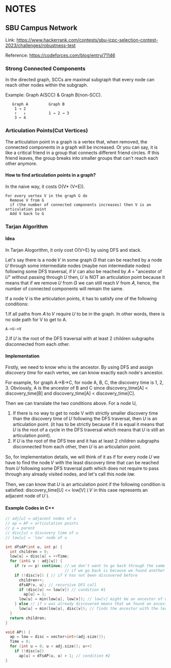 # NOTES
## SBU Campus Network
Link: https://www.hackerrank.com/contests/sbu-icpc-selection-contest-2023/challenges/robustness-test

Reference: https://codeforces.com/blog/entry/71146
### Strong Connected Components
In the directed graph, SCCs are maximal subgraph that every node can reach other nodes within the subgraph.

Example: Graph A(SCC) & Graph B(non-SCC).
```plaintext
   Graph A         Graph B
    1 → 2
    ↑   ↓          1 → 2 → 3
    3 ← 4
```

### Articulation Points(Cut Vertices)
The articulation point in a graph is a vertex that, when removed, the connected components in a graph will be increased. Or you can say, it is like a critical friend in a group that connects different friend circles. If this friend leaves, the group breaks into smaller groups that can't reach each other anymore.

#### How to find articulation points in a graph?
In the naive way, it costs O(V* (V+E)).
```plaintext
For every vertex V in the graph G do
  Remove V from G
  if (the number of connected components increases) then V is an articulation point
  Add V back to G
```
### Tarjan Algorithm

#### Idea
In Tarjan Alogorithm, it only cost O(V+E) by using DFS and stack.

Let's say there is a node 𝑉 in some graph 𝐺 that can be reached by a node 𝑈 through some intermediate nodes (maybe non intermediate nodes) following some DFS traversal, if 𝑉 can also be reached by 𝐴 = "ancestor of 𝑈" without passing through 𝑈 then, 𝑈 is NOT an articulation point because it means that if we remove 𝑈 from 𝐺 we can still reach 𝑉 from 𝐴, hence, the number of connected components will remain the same.

If a node V is the articulation points, it has to satisfy one of the following conditions:

1.If all paths from 𝐴 to 𝑉 require 𝑈 to be in the graph. In other words, there is no side path for V to get to A.

```plaintext
A->U->V
```

2.If 𝑈 is the root of the DFS traversal with at least 2 children subgraphs disconnected from each other. 

#### Implementation

Firstly, we need to know who is the ancestor. By using DFS and assign *discovery time* for each vertex, we can know exactly each node's ancestor.

For example, for graph A->B->C, for node A, B, C, the discovery time is 1, 2, 3. Obviously, A is the ancestor of B and C since discovery_time[A] < discovery_time[B] and discovery_time[A] < discovery_time[C].

Then we can translate the two conditions above. For a node U,
1. If there is no way to get to node V with strictly smaller discovery time than the discovery time of 𝑈 following the DFS traversal, then 𝑈 is an articulation point. (it has to be strictly because if it is equal it means that 𝑈 is the root of a cycle in the DFS traversal which means that 𝑈 is still an articulation point).
2. If 𝑈 is the root of the DFS tree and it has at least 2 children subgraphs disconnected from each other, then 𝑈 is an articulation point.

So, for implementation details, we will think of it as if for every node 𝑈 we have to find the node 𝑉 with the least discovery time that can be reached from 𝑈 following some DFS traversal path which does not require to pass through any already visited nodes, and let's call this node 𝑙𝑜𝑤.

Then, we can know that 𝑈 is an articulation point if the following condition is satisfied: discovery_time[U] <= low[V] ( 𝑉 in this case represents an adjacent node of 𝑈 ).

#### Example Codes in C++
```C++
// adj[u] = adjacent nodes of u
// ap = AP = articulation points
// p = parent
// disc[u] = discovery time of u
// low[u] = 'low' node of u

int dfsAP(int u, int p) {
  int children = 0;
  low[u] = disc[u] = ++Time;
  for (int& v : adj[u]) {
    if (v == p) continue; // we don't want to go back through the same path.
                          // if we go back is because we found another way back
    if (!disc[v]) { // if V has not been discovered before
      children++;
      dfsAP(v, u); // recursive DFS call
      if (disc[u] <= low[v]) // condition #1
        ap[u] = 1;
      low[u] = min(low[u], low[v]); // low[v] might be an ancestor of u
    } else // if v was already discovered means that we found an ancestor
      low[u] = min(low[u], disc[v]); // finds the ancestor with the least discovery time
  }
  return children;
}

void AP() {
  ap = low = disc = vector<int>(adj.size());
  Time = 0;
  for (int u = 0; u < adj.size(); u++)
    if (!disc[u])
      ap[u] = dfsAP(u, u) > 1; // condition #2
}
```
